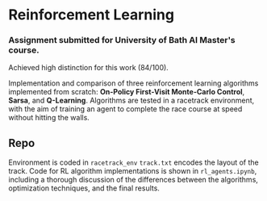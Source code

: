 # Reinforcement Learning
### Assignment submitted for University of Bath AI Master's course.
Achieved high distinction for this work (84/100).

Implementation and comparison of three reinforcement learning algorithms implemented from scratch: **On-Policy First-Visit Monte-Carlo Control**, **Sarsa**, and **Q-Learning**.
Algorithms are tested in a racetrack environment, with the aim of training an agent to complete the race course at speed without hitting the walls.

## Repo
Environment is coded in `racetrack_env`
`track.txt` encodes the layout of the track.
Code for RL algorithm implementations is shown in `rl_agents.ipynb`, including a thorough discussion of the differences between the algorithms, optimization techniques, and the final results.
